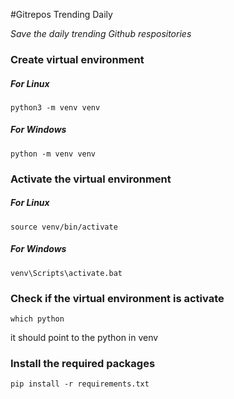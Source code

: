 #Gitrepos Trending Daily

<i>Save the daily trending Github respositories</i>

### Create virtual environment

##### For Linux

```
python3 -m venv venv
```

##### For Windows

```
python -m venv venv
```

### Activate the virtual environment

##### For Linux

```
source venv/bin/activate
```

##### For Windows

```
venv\Scripts\activate.bat
```

### Check if the virtual environment is activate

```
which python
```

it should point to the python in venv

### Install the required packages

```
pip install -r requirements.txt
```
